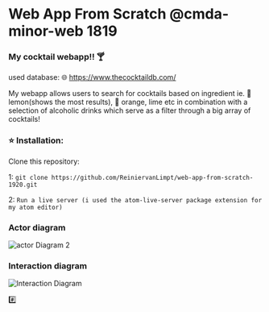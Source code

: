 # Web App From Scratch @cmda-minor-web 1819


### My cocktail webapp!! :cocktail:

used database: 🌐 https://www.thecocktaildb.com/

My webapp allows users to search for cocktails based on ingredient ie. :lemon: lemon(shows the most results), :orange: orange, lime etc in combination with a selection of alcoholic drinks which serve as a filter through a big array of cocktails!

### :star: Installation:
Clone this repository:

1: `git clone https://github.com/ReiniervanLimpt/web-app-from-scratch-1920.git`

2: `Run a live server (i used the atom-live-server package extension for my atom editor)`

### Actor diagram
![actor Diagram 2](https://user-images.githubusercontent.com/36195440/75466298-47039f00-598a-11ea-8dd1-7fbd452cbdbc.png)

### Interaction diagram
![Interaction Diagram](https://user-images.githubusercontent.com/36195440/75466304-48cd6280-598a-11ea-9de7-0a932d576469.png)
<!-- Add a link to your live demo in Github Pages -->

:hash:
